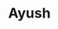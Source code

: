 # Ayush
<iframe name="selfie" src="" width="100%" height="100%" frameborder="0" scrolling="yes" style="width: 100%;"> </iframe>
